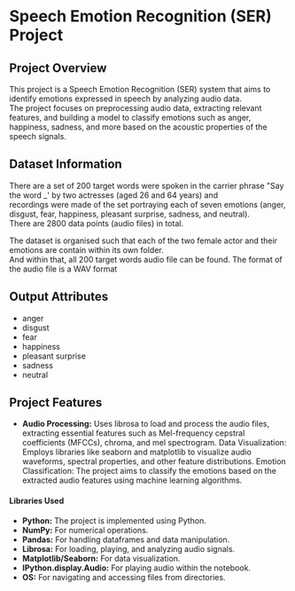 # Speech Emotion Recognition (SER) Project

## Project Overview
This project is a Speech Emotion Recognition (SER) system that aims to identify emotions expressed in speech by analyzing audio data. <br> The project focuses on preprocessing audio data, extracting relevant features, and building a model to classify emotions such as anger, happiness, sadness, and more based on the acoustic properties of the speech signals.

## Dataset Information
There are a set of 200 target words were spoken in the carrier phrase "Say the word _' by two actresses (aged 26 and 64 years) and <br> recordings were made of the set portraying each of seven emotions (anger, disgust, fear, happiness, pleasant surprise, sadness, and neutral). <br> There are 2800 data points (audio files) in total.

The dataset is organised such that each of the two female actor and their emotions are contain within its own folder. <br> And within that, all 200 target words audio file can be found. The format of the audio file is a WAV format

## Output Attributes
- anger
- disgust
- fear
- happiness
- pleasant surprise
- sadness
- neutral

## Project Features
- __Audio Processing:__ Uses librosa to load and process the audio files, extracting essential features such as Mel-frequency cepstral coefficients (MFCCs), chroma, and mel spectrogram.
Data Visualization: Employs libraries like seaborn and matplotlib to visualize audio waveforms, spectral properties, and other feature distributions.
Emotion Classification: The project aims to classify the emotions based on the extracted audio features using machine learning algorithms.
#### Libraries Used
- __Python:__ The project is implemented using Python.
- __NumPy:__ For numerical operations.
- __Pandas:__ For handling dataframes and data manipulation.
- __Librosa:__ For loading, playing, and analyzing audio signals.
- __Matplotlib/Seaborn:__ For data visualization.
- __IPython.display.Audio:__ For playing audio within the notebook.
- __OS:__ For navigating and accessing files from directories.

